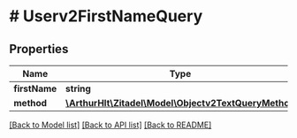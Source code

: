 # # Userv2FirstNameQuery

## Properties

Name | Type | Description | Notes
------------ | ------------- | ------------- | -------------
**firstName** | **string** |  |
**method** | [**\ArthurHlt\Zitadel\Model\Objectv2TextQueryMethod**](Objectv2TextQueryMethod.md) |  | [optional]

[[Back to Model list]](../../README.md#models) [[Back to API list]](../../README.md#endpoints) [[Back to README]](../../README.md)
